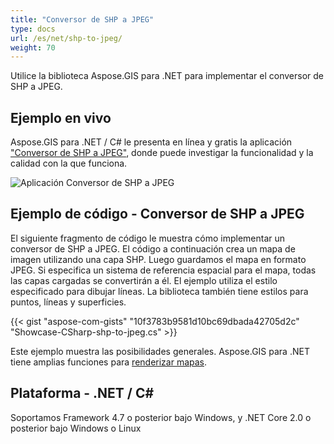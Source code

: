 ```yaml
---
title: "Conversor de SHP a JPEG"
type: docs
url: /es/net/shp-to-jpeg/
weight: 70
---
```


Utilice la biblioteca Aspose.GIS para .NET para implementar el conversor de SHP a JPEG.

## **Ejemplo en vivo**

Aspose.GIS para .NET / C# le presenta en línea y gratis la aplicación ["Conversor de SHP a JPEG"](https://products.aspose.app/gis/viewer/shp-to-jpeg), donde puede investigar la funcionalidad y la calidad con la que funciona.

![Aplicación Conversor de SHP a JPEG](viewer.png)

## **Ejemplo de código - Conversor de SHP a JPEG**

El siguiente fragmento de código le muestra cómo implementar un conversor de SHP a JPEG. El código a continuación crea un mapa de imagen utilizando una capa SHP. Luego guardamos el mapa en formato JPEG. Si especifica un sistema de referencia espacial para el mapa, todas las capas cargadas se convertirán a él.
El ejemplo utiliza el estilo especificado para dibujar líneas. La biblioteca también tiene estilos para puntos, líneas y superficies.

{{< gist "aspose-com-gists" "10f3783b9581d10bc69dbada42705d2c" "Showcase-CSharp-shp-to-jpeg.cs" >}}

Este ejemplo muestra las posibilidades generales. Aspose.GIS para .NET tiene amplias funciones para [renderizar mapas](https://docs.aspose.com/gis/net/map-rendering/).

## **Plataforma - .NET / C#**

Soportamos Framework 4.7 o posterior bajo Windows, y .NET Core 2.0 o posterior bajo Windows o Linux
